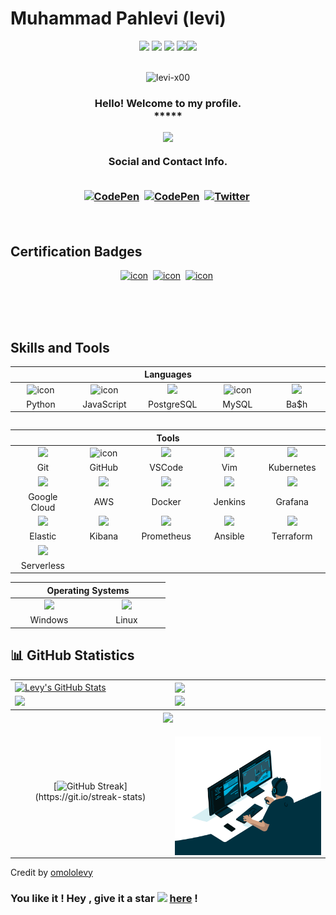 # Muhammad Pahlevi (levi)


<div align="center">
<img src="https://img.icons8.com/fluency/30/000000/star.png" />
<img src="https://img.icons8.com/fluency/30/000000/star.png" />
<img src="https://img.icons8.com/fluency/30/000000/star.png" />
<img src="https://img.icons8.com/fluency/30/000000/star.png" /><img src="https://img.icons8.com/color/30/000000/star--v1.png"/>
</div><br>

<p align="center"> <img src="https://komarev.com/ghpvc/?username=levi-x00&label=Profile%20viewers:&color=FE7A16&style=for-the-badge" alt="levi-x00" /> </p>
<!-- GREETING  -->
<h3 align="center">
Hello! Welcome to my profile.<br> *****
             

<p align="center">
<a href="https://github.com/levi-x00/readme-typing-svg"><img src="https://readme-typing-svg.herokuapp.com/?lines=%20Follow%20if%20you%20find%20me%20cool!;I%20follow-back%20soonest.;%20My%20mail%20is%20m.r.pahlevi00@gmail.com;I%20am%20ready%20for%20collaboration.;%20Fork,%20clone,%20star,%20or%20download;%20any%20repo%20of%20your%20choice!&font=Fira%20Code&center=true&width=460&height=45&color=FFFFFF&vCenter=true&size=20"></a>
</p>

<div align="center"> Social and Contact Info. </div><br>

<p align="center">
<a href="https://www.linkedin.com/in/levi137/"><img src="https://img.shields.io/badge/linkedin-430098?style=for-the-badge&logo=linkedin&logoColor=white" alt="CodePen" /></a>&nbsp;
<a href="mailto:m.r.pahlevi00@gmail.com"><img src="https://img.shields.io/badge/gmail-d62828?style=for-the-badge&logo=gmail&logoColor=white" alt="CodePen" /></a>&nbsp;
<a href="https://twitter.com/levi_x00"><img src="https://img.shields.io/badge/Twitter-1DA1F2?style=for-the-badge&logo=twitter&logoColor=white" alt="Twitter" /></a>&nbsp;
<!-- <a href="https://docs.google.com/document/d/15PXlkE-0aQZxIheTUT4qcEKU6Oy2F5wPQ3AtoF8yIOY/edit?usp=sharing"><img src="https://img.shields.io/badge/Résumé-d62828?style=for-the-badge&logo=researchgate&logoColor=02c39a"alt="Dev.to"/></a>&nbsp; -->
</p><br>
                                                                                                             
<!--<a href="https://www.hackerrank.com/levy_omolo"><img src="https://img.shields.io/badge/hackerrank-0A0A0A?style=for-the-badge&logo=hackerrank&logoColor=#38B000" alt="Dev.to" /></a>&nbsp;
<a href="https://levy-omolo.herokuapp.com/"><img src="https://img.shields.io/badge/PORTFOLIO-fff?style=for-the-badge&logo=googlechrome&logoColor=blue" alt="Portfolio" /></a>&nbsp;
<a href="https://www.researchgate.net/profile/Levy-Omolo-2"><img src="https://img.shields.io/badge/researchgate-4c334d?style=for-the-badge&logo=researchgate&logoColor=02c39a" alt="Dev.to" /></a>&nbsp;-->

<!--
<p align="center">
<img src="https://img.shields.io/badge/Interest-Artificial Intelligence-blue"/>
<img src="https://img.shields.io/badge/Hobby-Coding-blue" />
<img src="https://img.shields.io/badge/Programming-Python%2C%20JavaScript-blue" />
<img src="https://img.shields.io/badge/Lives-Nairobi-blue" />
<img src="https://img.shields.io/badge/Language-English%2C%20Swahili-blue" />
</p><br>


<div align="center">

## 🎓📚 Education 
![](https://img.shields.io/badge/maseno_universty-87CF3E?style=for-the-badge&logo=maseno&logoColor=white)
![](https://img.shields.io/badge/moringa_school-430098?style=for-the-badge&logo=moringas_chool&logoColor=orange)
![](https://img.shields.io/badge/Coursera-0056D2?style=for-the-badge&logo=Coursera&logoColor=white) ![](https://img.shields.io/badge/Udacity-grey?style=for-the-badge&logo=udacity&logoColor=#5FCFEE) ![](https://img.shields.io/badge/free%20code%20camp-27273D?style=for-the-badge&logo=freecodecamp&logoColor=white) ![](https://img.shields.io/badge/Kaggle-fff?style=for-the-badge&logo=Kaggle&logoColor=#0077B6) ![](https://img.shields.io/badge/codewars-9e2a2b?style=for-the-badge&logo=codewars&logoColor=white)
 
 ![](https://img.shields.io/badge/Stack_Overflow-FE7A16?style=for-the-badge&logo=stack-overflow&logoColor=white) 

</div>
-->
## Certification Badges
<p align="center">
  <a href="https://www.credly.com/earner/earned/badge/d8895a69-433b-48a5-b6f5-1603e41cb90f"><img src="https://images.credly.com/size/340x340/images/bd31ef42-d460-493e-8503-39592aaf0458/image.png" alt="icon" width="100" height="100"/></a>&nbsp;
<!--   <a href="https://www.credly.com/earner/earned/badge/0e372ab7-d4ed-4a3e-b240-bfe365138155"><img src="https://images.credly.com/size/340x340/images/2d84e428-9078-49b6-a804-13c15383d0de/image.png" alt="icon" width="100" height="100"/></a>&nbsp; -->
  <a href="https://www.credly.com/earner/earned/badge/3ef76e5e-5d82-4eef-af69-3f9d91edcd60"><img src="https://images.credly.com/size/340x340/images/53acdae5-d69f-4dda-b650-d02ed7a50dd7/image.png" alt="icon" width="100" height="100"/></a>&nbsp;
  <a href="https://www.credly.com/badges/a31ef899-071b-4854-9cef-058a3939b6cc/linked_in_profile"><img src="https://images.credly.com/size/680x680/images/8b8ed108-e77d-4396-ac59-2504583b9d54/cka_from_cncfsite__281_29.png" alt="icon" width="100" height="100"/></a>&nbsp;
<!--   <a href="https://google.accredible.com/bf5cf235-7105-4f0d-a12a-17009a874507"><img src="https://api.accredible.com/v1/frontend/credential_website_embed_image/badge/33324881" alt="icon" width="100" height="100"/></a>&nbsp; -->
</p><br>

</h3> <br><br>

## Skills and Tools
<div align="center">
  <table>
    <thead>
      <tr>
        <th colspan="7">Languages</th>
      </tr>
    </thead>
    <tr>
      <td align="center" width=110>  <img src="https://techstack-generator.vercel.app/python-icon.svg" alt="icon" width="65" height="65" /> </td>
      <td align="center" width=110>  <img src="https://techstack-generator.vercel.app/js-icon.svg" alt="icon" width="65" height="65" /> </td>
      <td align="center" width=110> <img height=60 src="https://cdn.jsdelivr.net/gh/devicons/devicon/icons/postgresql/postgresql-original.svg"/> </td>
      <td align="center" width=110> <img src="https://techstack-generator.vercel.app/mysql-icon.svg" alt="icon" width="65" height="65" /> </td>
      <td align="center" width=110> <img height=60 src="https://cdn.jsdelivr.net/gh/devicons/devicon/icons/bash/bash-original.svg"/> </td>
    </tr>
    <tr> 
      <td align="center" width=110>Python</td>
      <td align="center" width=110>JavaScript</td>
      <td align="center" width=110>PostgreSQL</td>
      <td align="center" width=110>MySQL</td>
      <td align="center" width=110>Ba$h</td>
    </tr>
  </table>

  <table>
<!--     <thead>
      <tr>
        <th colspan="3">Frameworks & Libraries </th>
        <th colspan="3">Agile Methodologies</th>
      </tr>
    </thead>
    <tr>
      <td align="center" width=110> <img height=60 src="https://cdn.jsdelivr.net/gh/devicons/devicon/icons/angularjs/angularjs-original.svg"/> </td>
      <td align="center" width=110> <img height=60 src="https://cdn.jsdelivr.net/npm/devicon-2.2@2.2.0/icons/django/django-original.svg"/> </td>
      <td align="center" width=110> <img height=60 src="https://cdn.jsdelivr.net/gh/devicons/devicon/icons/flask/flask-original.svg"/> </td>
      <td align="center" width=110><img width=60 src="https://user-images.githubusercontent.com/27622683/192119071-da8aff75-02b1-4c6d-8232-507b9454cd49.png"/></td>
      <td align="center" width=110><img width=60 src="https://user-images.githubusercontent.com/27622683/192119394-0284fdfc-3ad2-460c-8b57-5ed13a2cbfc0.png"/></td>
      <tr align="center"> 
        <td align="center" width=110>Angular</td>
        <td align="center" width=110>Django</td>
        <td align="center" width=110>Flask</td>
        <td align="center" width=110>Scrum</td>
        <td align="center" width=110>T.D.D.</td>
      </tr>
      <tr>
      <td align="center" width=110> <img height=60 src="https://cdn.jsdelivr.net/gh/devicons/devicon/icons/bootstrap/bootstrap-original.svg"/> </td>
      <td align="center" width=110> <img height=60 src="https://cdn.jsdelivr.net/gh/devicons/devicon/icons/jquery/jquery-original.svg"/> </td>
      <tr align="center"> 
        <td align="center" width=110>Bootstrap</td>
        <td align="center" width=110>JQuery</td>
      </tr>
    </tr> -->
  </table>
  <table>
    <thead>
    <tr>
      <th colspan="7">Tools</th>
    </tr>
    </thead>
    <tr>
      <td align="center" width=110> <img height=60 src="https://cdn.jsdelivr.net/gh/devicons/devicon/icons/git/git-original.svg"/> </td>
      <td align="center" width=110> <img src="https://techstack-generator.vercel.app/github-icon.svg" alt="icon" width="65" height="65" /> </td>
      <td align="center" width=110> <img height=60 src="https://cdn.jsdelivr.net/gh/devicons/devicon/icons/vscode/vscode-original.svg"/> </td>
      <td align="center" width=110> <img height=60 src="https://cdn.jsdelivr.net/gh/devicons/devicon/icons/vim/vim-original.svg"/> </td>
      <td align="center" width=110> <img height=60 src="https://techstack-generator.vercel.app/kubernetes-icon.svg"/> </td>
    </tr>
    <tr> 
      <td align="center" width=110>Git</td>
      <td align="center" width=110>GitHub</td>
      <td align="center" width=110>VSCode</td>
      <td align="center" width=110>Vim</td>
      <td align="center" width=110>Kubernetes</td>
    </tr>
    <tr>
      <td align="center" width=110> <img height=60 src="https://cdn.jsdelivr.net/gh/devicons/devicon/icons/googlecloud/googlecloud-original.svg"/></td>
      <td align="center" width=110> <img height=60 src="https://techstack-generator.vercel.app/aws-icon.svg"/></td> 
      <td align="center" width=110> <img height=60 src="https://techstack-generator.vercel.app/docker-icon.svg"/> </td>
      <td align="center" width=110> <img height=60 src="https://cdn.jsdelivr.net/gh/devicons/devicon/icons/jenkins/jenkins-original.svg"/> </td>
      <td align="center" width=110> <a href="https://grafana.com" target="_blank" rel="noreferrer"><img height=60 src="https://www.vectorlogo.zone/logos/grafana/grafana-icon.svg"/> </a></td>
    </tr>
    <tr> 
      <td align="center" width=110>Google Cloud</td>
      <td align="center" width=110>AWS</td>
      <td align="center" width=110>Docker</td>
      <td align="center" width=110>Jenkins</td>
      <td align="center" width=110>Grafana</td>
    </tr>
    <tr>
      <td align="center" width=110> <img height=60 src="https://www.vectorlogo.zone/logos/elastic/elastic-icon.svg"/></td>
      <td align="center" width=110> <img height=60 src="https://www.vectorlogo.zone/logos/elasticco_kibana/elasticco_kibana-icon.svg"/></td>
      <td align="center" width=110> <a href="https://prometheus.io" target="_blank" rel="noreferrer"><img height=60 src="https://www.vectorlogo.zone/logos/prometheusio/prometheusio-icon.svg"/>
      <td align="center" width=110> <a href="https://docs.ansible.com/index.html" target="_blank" rel="noreferrer"><img height=60 src="https://www.vectorlogo.zone/logos/ansible/ansible-icon.svg"/></a></td>
      <td align="center" width=110> <a href="https://www.terraform.io" target="_blank" rel="noreferrer"><img height=60 src="https://www.vectorlogo.zone/logos/terraformio/terraformio-icon.svg"/></a></td>
    </tr>
    <tr> 
      <td align="center" width=110>Elastic</td>
      <td align="center" width=110>Kibana</td>
      <td align="center" width=110>Prometheus</td>
      <td align="center" width=110>Ansible</td>
      <td align="center" width=110>Terraform</td>
    </tr>
    <tr>
      <td align="center" width=110> <a href="https://www.serverless.com" target="_blank" rel="noreferrer"><img height=60 src="https://www.vectorlogo.zone/logos/serverless/serverless-icon.svg"/></a></td>
    </tr>
    <tr> 
      <td align="center" width=110>Serverless</td>
    </tr>
  </table>
  <table>
    <thead>
      <tr>
        <th colspan="7">Operating Systems</th>
      </tr>
    </thead>
    <tr>
      <td align="center" width=110><img height=60 src="https://cdn.jsdelivr.net/gh/devicons/devicon/icons/windows8/windows8-original.svg"/> </td>
      <td align="center" width=110> <img height=60 src="https://cdn.jsdelivr.net/gh/devicons/devicon/icons/linux/linux-original.svg"/> </td>
    <tr> 
      <td align="center" width=110>Windows</td>
      <td align="center" width=110>Linux</td>
    </tr>
  </table>
</div>


## 📊 GitHub Statistics
<table>
<tr>
<td>
<a href="https://github.com/levi-x00/levi-x00">
    <img align="center" src="https://github-readme-stats.vercel.app/api?username=levi-x00&show_icons=true&line_height=27&count_private=true&title_color=f48c06&text_color=c9cacc&icon_color=2bbc8a&bg_color=000000" alt="Levy's GitHub Stats" />
</td>
<td>
            <img align="center" src="https://github-readme-stats.vercel.app/api/top-langs/?username=levi-x00&theme=highcontrast&layout=compact" />
  </a>
</td>
</tr>

<tr>
<td>
            <img height="200em" src="https://github-profile-summary-cards.vercel.app/api/cards/most-commit-language?username=levi-x00"/>
</td>
<td>
            <img height="200em" src="https://github-profile-summary-cards.vercel.app/api/cards/repos-per-language?username=levi-x00"/>
</td>
</tr>

<tr>
<tr>
        <th colspan="7"><a href="https://github.com/levi-x00/readme-typing-svg"><img src="https://readme-typing-svg.herokuapp.com/?lines=Email%20me%20via%20m.r.pahlevi00@gmail.com;I%20am%20ready%20to%20work%20with%20you!;&font=Fira%20Code&center=true&width=460&height=43&color=FFFFFF&vCenter=true&size=20"></a></th>
      </tr>
<td align="center">


[![GitHub Streak](https://github-readme-streak-stats.herokuapp.com/?user=levi-x00&theme=highcontrast&layout=compa")](https://git.io/streak-stats)


</td>
<td align="center">
<p align="center">
</p>
<img align="right" alt="Developer Levy Omolo" src="code.gif" width="350" height="190" />
</td>
</tr>
</table>

<!--
### The Pace:
<div>  
<img src="https://github-profile-trophy.vercel.app/?username=levi-x00&margin-w=15&margin-h=15" />

</div>
<div align="right">
  
  ![Snake animation](https://github.com/omololevy/omololevy/blob/output/github-contribution-grid-snake.svg)
  
</div>
-->
Credit by [omololevy](https://github.com/omololevy)
### You like it ! Hey , give it a star <img src="https://img.icons8.com/fluency/20/000000/star.png" /> [here](https://github.com/levi-x00/levi-x00/) !
